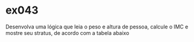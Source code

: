 # ex043
Desenvolva uma lógica que leia o peso e altura de pessoa, calcule o IMC e mostre seu stratus, de acordo com a tabela abaixo
